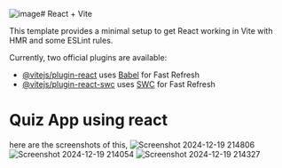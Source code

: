 ![image](https://github.com/user-attachments/assets/9b6ed920-8156-424a-b659-309a5a8b329c)# React + Vite

This template provides a minimal setup to get React working in Vite with HMR and some ESLint rules.

Currently, two official plugins are available:

- [@vitejs/plugin-react](https://github.com/vitejs/vite-plugin-react/blob/main/packages/plugin-react/README.md) uses [Babel](https://babeljs.io/) for Fast Refresh
- [@vitejs/plugin-react-swc](https://github.com/vitejs/vite-plugin-react-swc) uses [SWC](https://swc.rs/) for Fast Refresh


# Quiz App using react

here are the screenshots of this,
![Screenshot 2024-12-19 214806](https://github.com/user-attachments/assets/cf2bf3ad-7d63-4506-bf73-b2c86cc5cf3e)
![Screenshot 2024-12-19 214054](https://github.com/user-attachments/assets/57723e9f-fbca-4b67-98b8-df754cf282c9)
![Screenshot 2024-12-19 214327](https://github.com/user-attachments/assets/6f14656c-03a2-4598-ad52-c04472d02c2f)

